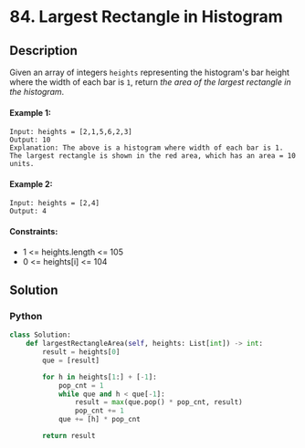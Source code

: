 # 84. Largest Rectangle in Histogram


## Description
Given an array of integers `heights` representing the histogram's bar height where the width of each bar is `1`, return *the area of the largest rectangle in the histogram*.

#### Example 1:
```
Input: heights = [2,1,5,6,2,3]
Output: 10
Explanation: The above is a histogram where width of each bar is 1.
The largest rectangle is shown in the red area, which has an area = 10 units.
```

#### Example 2:
```
Input: heights = [2,4]
Output: 4
```

#### Constraints:
- 1 <= heights.length <= 105
- 0 <= heights[i] <= 104


## Solution

### Python
```python
class Solution:
    def largestRectangleArea(self, heights: List[int]) -> int:
        result = heights[0]
        que = [result]

        for h in heights[1:] + [-1]:
            pop_cnt = 1
            while que and h < que[-1]:
                result = max(que.pop() * pop_cnt, result)
                pop_cnt += 1
            que += [h] * pop_cnt

        return result
```
